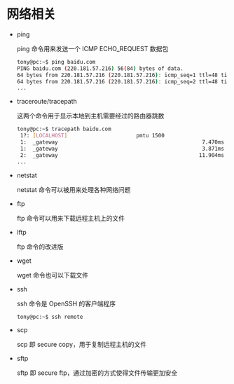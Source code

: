# 网络相关

- ping

    ping 命令用来发送一个 ICMP ECHO_REQUEST 数据包

    ```bash
    tony@pc:~$ ping baidu.com
    PING baidu.com (220.181.57.216) 56(84) bytes of data.
    64 bytes from 220.181.57.216 (220.181.57.216): icmp_seq=1 ttl=48 time=85.6 ms
    64 bytes from 220.181.57.216 (220.181.57.216): icmp_seq=2 ttl=48 time=120 ms
    ...
    ```

- traceroute/tracepath

    这两个命令用于显示本地到主机需要经过的路由器跳数

    ```bash
    tony@pc:~$ tracepath baidu.com
     1?: [LOCALHOST]                      pmtu 1500
     1:  _gateway                                              7.470ms 
     1:  _gateway                                              3.871ms 
     2:  _gateway                                             11.904ms pmtu 1400
    ...
    ```

- netstat

    netstat 命令可以被用来处理各种网络问题

- ftp

    ftp 命令可以用来下载远程主机上的文件

- lftp

    ftp 命令的改进版

- wget

    wget 命令也可以下载文件

- ssh

    ssh 命令是 OpenSSH 的客户端程序

    ```bash
    tony@pc:~$ ssh remote
    ```

- scp

    scp 即 secure copy，用于复制远程主机的文件

- sftp

    sftp 即 secure ftp，通过加密的方式使得文件传输更加安全